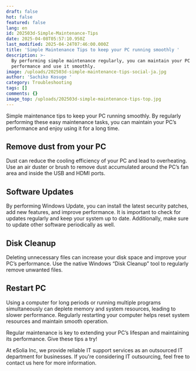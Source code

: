 ```yaml
---
draft: false
hot: false
featured: false
lang: en
id: 202503d-Simple-Maintenance-Tips
date: 2025-04-08T05:57:10.950Z
last_modified: 2025-04-24T07:46:00.000Z
title: 'Simple Maintenance Tips to keep your PC running smoothly '
description: >-
  By performing simple maintenance regularly, you can maintain your PC's
  performance and use it smoothly. 
image: /uploads/202503d-simple-maintenance-tips-social-ja.jpg
author: 'Sachiko Kosuge '
category: Troubleshooting
tags: []
comments: {}
image_top: /uploads/202503d-simple-maintenance-tips-top.jpg
---
```

Simple maintenance tips to keep your PC running smoothly. By regularly performing these easy maintenance tasks, you can maintain your PC’s performance and enjoy using it for a long time. 
<!--more-->

## Remove dust from your PC 
Dust can reduce the cooling efficiency of your PC and lead to overheating. Use an air duster or brush to remove dust accumulated around the PC’s fan area and inside the USB and HDMI ports.

## Software Updates
By performing Windows Update, you can install the latest security patches, add new features, and improve performance. It is important to check for updates regularly and keep your system up to date. Additionally, make sure to update other software periodically as well.

## Disk Cleanup
Deleting unnecessary files can increase your disk space and improve your PC’s performance. Use the native Windows “Disk Cleanup” tool to regularly remove unwanted files.

## Restart PC
Using a computer for long periods or running multiple programs simultaneously can deplete memory and system resources, leading to slower performance. Regularly restarting your computer helps reset system resources and maintain smooth operation.

Regular maintenance is key to extending your PC’s lifespan and maintaining its performance. Give these tips a try! 

At eSolia Inc, we provide reliable IT support services as an outsourced IT department for businesses. If you're considering IT outsourcing, feel free to contact us here for more information.
